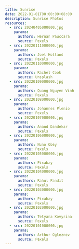 ```yaml
---
title: Sunrise
date: 2022-01-01T00:00:00+08:00
description: Sunrise Photos
resources:
  - src: 20240405000000.jpg
    params:
      authors: Hernan Pauccara
      source: Pexels
  - src: 20220111000000.jpg
    params:
      authors: Joel Holland
      source: Pexels
  - src: 20220110000000.jpg
    params:
      authors: Rachel Cook
      source: Unsplash
  - src: 20220109000000.jpg
    params:
      authors: Quang Nguyen Vinh
      source: Pexels
  - src: 20220108000000.jpg
    params:
      authors: Johannes Plenio
      source: Pexels
  - src: 20220107000000.jpg
    params:
      authors: Anand Dandekar
      source: Pexels
  - src: 20220106000000.jpg
    params:
      authors: Nuno Obey
      source: Pexels
  - src: 20220105000000.jpg
    params:
      authors: Pixabay
      source: Pexels
  - src: 20220104000000.jpg
    params:
      authors: Rahul Pandit
      source: Pexels
  - src: 20220103000000.jpg
    params:
      authors: Pixabay
      source: Pexels
  - src: 20220102000000.jpg
    params:
      authors: Tetyana Kovyrina
      source: Pexels
  - src: 20220101000000.jpg
    params:
      authors: Arthur Ogleznev
      source: Pexels
---
```

